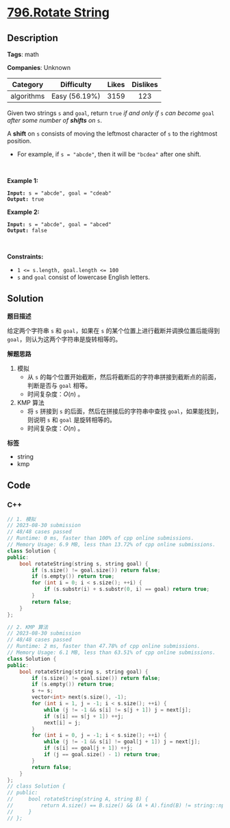 # [796.Rotate String](https://leetcode.com/problems/rotate-string/description/)

## Description

**Tags**: math

**Companies**: Unknown

|  Category  |  Difficulty   | Likes | Dislikes |
| :--------: | :-----------: | :---: | :------: |
| algorithms | Easy (56.19%) | 3159  |   123    |

<p>Given two strings <code>s</code> and <code>goal</code>, return <code>true</code> <em>if and only if</em> <code>s</code> <em>can become</em> <code>goal</code> <em>after some number of <strong>shifts</strong> on</em> <code>s</code>.</p>
<p>A <strong>shift</strong> on <code>s</code> consists of moving the leftmost character of <code>s</code> to the rightmost position.</p>
<ul>
  <li>For example, if <code>s = &quot;abcde&quot;</code>, then it will be <code>&quot;bcdea&quot;</code> after one shift.</li>
</ul>
<p>&nbsp;</p>
<p><strong class="example">Example 1:</strong></p>
<pre><code><strong>Input:</strong> s = "abcde", goal = "cdeab"
<strong>Output:</strong> true</code></pre><p><strong class="example">Example 2:</strong></p>
<pre><code><strong>Input:</strong> s = "abcde", goal = "abced"
<strong>Output:</strong> false</code></pre>
<p>&nbsp;</p>
<p><strong>Constraints:</strong></p>
<ul>
  <li><code>1 &lt;= s.length, goal.length &lt;= 100</code></li>
  <li><code>s</code> and <code>goal</code> consist of lowercase English letters.</li>
</ul>

## Solution

**题目描述**

给定两个字符串 `s` 和 `goal`，如果在 `s` 的某个位置上进行截断并调换位置后能得到 `goal`，则认为这两个字符串是旋转相等的。

**解题思路**

1. 模拟
   - 从 `s` 的每个位置开始截断，然后将截断后的字符串拼接到截断点的前面，判断是否与 `goal` 相等。
   - 时间复杂度：$O(n)$ 。
2. KMP 算法
   - 将 `s` 拼接到 `s` 的后面，然后在拼接后的字符串中查找 `goal`，如果能找到，则说明 `s` 和 `goal` 是旋转相等的。
   - 时间复杂度：$O(n)$ 。

**标签**

- string
- kmp

<!-- code start -->
## Code

### C++

```cpp
// 1. 模拟
// 2023-08-30 submission
// 48/48 cases passed
// Runtime: 0 ms, faster than 100% of cpp online submissions.
// Memory Usage: 6.9 MB, less than 13.72% of cpp online submissions.
class Solution {
public:
    bool rotateString(string s, string goal) {
        if (s.size() != goal.size()) return false;
        if (s.empty()) return true;
        for (int i = 0; i < s.size(); ++i) {
            if (s.substr(i) + s.substr(0, i) == goal) return true;
        }
        return false;
    }
};
```

```cpp
// 2. KMP 算法
// 2023-08-30 submission
// 48/48 cases passed
// Runtime: 2 ms, faster than 47.78% of cpp online submissions.
// Memory Usage: 6.1 MB, less than 63.51% of cpp online submissions.
class Solution {
public:
    bool rotateString(string s, string goal) {
        if (s.size() != goal.size()) return false;
        if (s.empty()) return true;
        s += s;
        vector<int> next(s.size(), -1);
        for (int i = 1, j = -1; i < s.size(); ++i) {
            while (j != -1 && s[i] != s[j + 1]) j = next[j];
            if (s[i] == s[j + 1]) ++j;
            next[i] = j;
        }
        for (int i = 0, j = -1; i < s.size(); ++i) {
            while (j != -1 && s[i] != goal[j + 1]) j = next[j];
            if (s[i] == goal[j + 1]) ++j;
            if (j == goal.size() - 1) return true;
        }
        return false;
    }
};
// class Solution {
// public:
//     bool rotateString(string A, string B) {
//         return A.size() == B.size() && (A + A).find(B) != string::npos;
//     }
// };
```

<!-- code end -->
